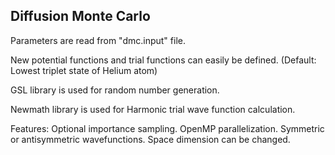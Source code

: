 ## Diffusion Monte Carlo 

Parameters are read from "dmc.input" file.

New potential functions and trial functions can easily 
be defined. (Default: Lowest triplet state of Helium atom) 

GSL library is used for random number generation.

Newmath library is used for Harmonic trial wave function calculation.

Features:
Optional importance sampling. 
OpenMP parallelization.
Symmetric or antisymmetric wavefunctions.
Space dimension can be changed.


